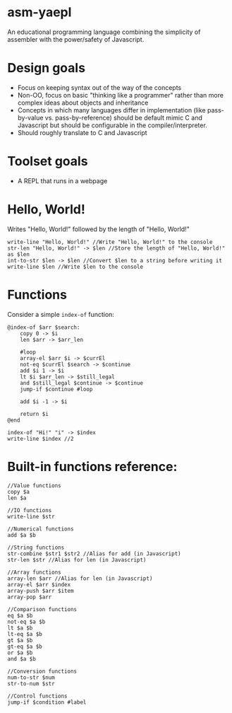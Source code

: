 # asm-yaepl
An educational programming language combining the simplicity of assembler with the power/safety of Javascript.

# Design goals
- Focus on keeping syntax out of the way of the concepts
- Non-OO, focus on basic "thinking like a programmer" rather than more complex ideas about objects and inheritance
- Concepts in which many languages differ in implementation (like pass-by-value vs. pass-by-reference) should be default mimic C and Javascript but should be configurable in the compiler/interpreter.
- Should roughly translate to C and Javascript

# Toolset goals
- A REPL that runs in a webpage

# Hello, World!
Writes "Hello, World!" followed by the length of "Hello, World!"
```
write-line "Hello, World!" //Write "Hello, World!" to the console
str-len "Hello, World!" -> $len //Store the length of "Hello, World!" as $len
int-to-str $len -> $len //Convert $len to a string before writing it
write-line $len //Write $len to the console
```

# Functions
Consider a simple ``index-of`` function:

```
@index-of $arr $search:
    copy 0 -> $i
    len $arr -> $arr_len

    #loop
    array-el $arr $i -> $currEl
    not-eq $currEl $search -> $continue
    add $i 1 -> $i
    lt $i $arr_len -> $still_legal
    and $still_legal $continue -> $continue
    jump-if $continue #loop
    
    add $i -1 -> $i
    
    return $i
@end

index-of "Hi!" "i" -> $index
write-line $index //2
```

# Built-in functions reference:
```
//Value functions
copy $a
len $a

//IO functions
write-line $str

//Numerical functions
add $a $b

//String functions
str-combine $str1 $str2 //Alias for add (in Javascript)
str-len $str //Alias for len (in Javascript)

//Array functions
array-len $arr //Alias for len (in Javascript)
array-el $arr $index
array-push $arr $item
array-pop $arr

//Comparison functions
eq $a $b
not-eq $a $b
lt $a $b
lt-eq $a $b
gt $a $b
gt-eq $a $b
or $a $b
and $a $b

//Conversion functions
num-to-str $num
str-to-num $str

//Control functions
jump-if $condition #label
```
